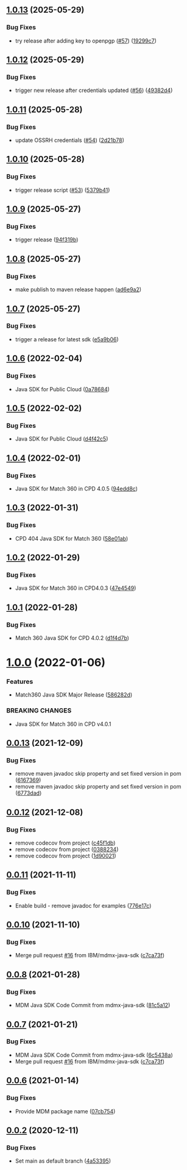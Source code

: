 ## [1.0.13](https://github.com/IBM/mdm-java-sdk/compare/1.0.12...1.0.13) (2025-05-29)


### Bug Fixes

* try release after adding key to openpgp ([#57](https://github.com/IBM/mdm-java-sdk/issues/57)) ([19299c7](https://github.com/IBM/mdm-java-sdk/commit/19299c7a819d9fc9ac089e49f11b34a63ece761b))

## [1.0.12](https://github.com/IBM/mdm-java-sdk/compare/1.0.11...1.0.12) (2025-05-29)


### Bug Fixes

* trigger new release after credentials updated ([#56](https://github.com/IBM/mdm-java-sdk/issues/56)) ([49382d4](https://github.com/IBM/mdm-java-sdk/commit/49382d4ded87ae082e6af2d2ceae042e4362b488))

## [1.0.11](https://github.com/IBM/mdm-java-sdk/compare/1.0.10...1.0.11) (2025-05-28)


### Bug Fixes

* update OSSRH credentials ([#54](https://github.com/IBM/mdm-java-sdk/issues/54)) ([2d21b78](https://github.com/IBM/mdm-java-sdk/commit/2d21b78838fd072f45c5605bcfcc67a034531484))

## [1.0.10](https://github.com/IBM/mdm-java-sdk/compare/1.0.9...1.0.10) (2025-05-28)


### Bug Fixes

* trigger release script ([#53](https://github.com/IBM/mdm-java-sdk/issues/53)) ([5379b41](https://github.com/IBM/mdm-java-sdk/commit/5379b41eb783be9ac9809302cd3f3fa75e728f1d))

## [1.0.9](https://github.com/IBM/mdm-java-sdk/compare/1.0.8...1.0.9) (2025-05-27)


### Bug Fixes

* trigger release ([94f319b](https://github.com/IBM/mdm-java-sdk/commit/94f319b50df9cb3efb7cbcffa9258e3a86c24f31))

## [1.0.8](https://github.com/IBM/mdm-java-sdk/compare/1.0.7...1.0.8) (2025-05-27)


### Bug Fixes

* make publish to maven release happen ([ad6e9a2](https://github.com/IBM/mdm-java-sdk/commit/ad6e9a2597b3d95fc0e09eec17d6fb6bfa452098))

## [1.0.7](https://github.com/IBM/mdm-java-sdk/compare/1.0.6...1.0.7) (2025-05-27)


### Bug Fixes

* trigger a release for latest sdk ([e5a9b06](https://github.com/IBM/mdm-java-sdk/commit/e5a9b06a3ed4f6c33d5c890fa9e6e1c0aa5c2dab))

## [1.0.6](https://github.com/IBM/mdm-java-sdk/compare/1.0.5...1.0.6) (2022-02-04)


### Bug Fixes

* Java SDK for Public Cloud ([0a78684](https://github.com/IBM/mdm-java-sdk/commit/0a78684c60aa41a46198d4800a5610bde1acd257))

## [1.0.5](https://github.com/IBM/mdm-java-sdk/compare/1.0.4...1.0.5) (2022-02-02)


### Bug Fixes

* Java SDK for Public Cloud ([d4f42c5](https://github.com/IBM/mdm-java-sdk/commit/d4f42c5bc402372050a1890d8e28580c3750d435))

## [1.0.4](https://github.com/IBM/mdm-java-sdk/compare/1.0.3...1.0.4) (2022-02-01)


### Bug Fixes

* Java SDK for Match 360 in CPD 4.0.5 ([94edd8c](https://github.com/IBM/mdm-java-sdk/commit/94edd8c3367d0cd5b18f676692425e2702f65d08))

## [1.0.3](https://github.com/IBM/mdm-java-sdk/compare/1.0.2...1.0.3) (2022-01-31)


### Bug Fixes

* CPD 404 Java SDK for Match 360 ([58e01ab](https://github.com/IBM/mdm-java-sdk/commit/58e01ab1186d6f0174e31bad308f1b0f1bf9ebe1))

## [1.0.2](https://github.com/IBM/mdm-java-sdk/compare/1.0.1...1.0.2) (2022-01-29)


### Bug Fixes

* Java SDK for Match 360 in CPD4.0.3  ([47e4549](https://github.com/IBM/mdm-java-sdk/commit/47e4549cdccbae1c11c736d4bb34178796efb33a))

## [1.0.1](https://github.com/IBM/mdm-java-sdk/compare/1.0.0...1.0.1) (2022-01-28)


### Bug Fixes

* Match 360 Java SDK for CPD 4.0.2 ([d1f4d7b](https://github.com/IBM/mdm-java-sdk/commit/d1f4d7bed2b2029d019c1f11593606a20a564320))

# [1.0.0](https://github.com/IBM/mdm-java-sdk/compare/0.0.13...1.0.0) (2022-01-06)


### Features

* Match360 Java SDK Major Release ([586282d](https://github.com/IBM/mdm-java-sdk/commit/586282df46b687a7d596c210eb797b66ca7f1b9e))


### BREAKING CHANGES

* Java SDK for Match 360 in CPD v4.0.1

## [0.0.13](https://github.com/IBM/mdm-java-sdk/compare/0.0.12...0.0.13) (2021-12-09)


### Bug Fixes

* remove maven javadoc skip property and set fixed version in pom ([6167369](https://github.com/IBM/mdm-java-sdk/commit/6167369c829efd8da928695aa73d8882cbf47571))
* remove maven javadoc skip property and set fixed version in pom ([6773dad](https://github.com/IBM/mdm-java-sdk/commit/6773dadfd8a008170fbc59f0d9a392c030e07332))

## [0.0.12](https://github.com/IBM/mdm-java-sdk/compare/0.0.11...0.0.12) (2021-12-08)


### Bug Fixes

* remove codecov from project ([c45f1db](https://github.com/IBM/mdm-java-sdk/commit/c45f1db4ccac04171002387997c38cb4fc070d31))
* remove codecov from project ([0388234](https://github.com/IBM/mdm-java-sdk/commit/0388234628c7b6bc1b91f9820339897c1f091913))
* remove codecov from project ([1d90021](https://github.com/IBM/mdm-java-sdk/commit/1d90021bebc4dec08a2538bb17014f936e67680a))

## [0.0.11](https://github.com/IBM/mdm-java-sdk/compare/0.0.10...0.0.11) (2021-11-11)


### Bug Fixes

* Enable build - remove javadoc for examples ([776e17c](https://github.com/IBM/mdm-java-sdk/commit/776e17cb780ce56571bd82117830f2acef992602))

## [0.0.10](https://github.com/IBM/mdm-java-sdk/compare/0.0.9...0.0.10) (2021-11-10)


### Bug Fixes

* Merge pull request [#16](https://github.com/IBM/mdm-java-sdk/issues/16) from IBM/mdmx-java-sdk ([c7ca73f](https://github.com/IBM/mdm-java-sdk/commit/c7ca73f020031138d45365976c421b560fab2aa9))

## [0.0.8](https://github.com/IBM/mdm-java-sdk/compare/0.0.7...0.0.8) (2021-01-28)


### Bug Fixes

* MDM Java SDK Code Commit from mdmx-java-sdk ([81c5a12](https://github.com/IBM/mdm-java-sdk/commit/81c5a124bd690a70876480a4d2e1e3170f25c722))

## [0.0.7](https://github.com/IBM/mdm-java-sdk/compare/0.0.6...0.0.7) (2021-01-21)


### Bug Fixes

* MDM Java SDK Code Commit from mdmx-java-sdk ([6c5438a](https://github.com/IBM/mdm-java-sdk/commit/6c5438ae14e7eaeb18a2e659a5462f1c380cd70b))
* Merge pull request [#16](https://github.com/IBM/mdm-java-sdk/issues/16) from IBM/mdmx-java-sdk ([c7ca73f](https://github.com/IBM/mdm-java-sdk/commit/c7ca73f020031138d45365976c421b560fab2aa9))

## [0.0.6](https://github.com/IBM/mdm-java-sdk/compare/0.0.5...0.0.6) (2021-01-14)


### Bug Fixes

* Provide MDM package name ([07cb754](https://github.com/IBM/mdm-java-sdk/commit/07cb754dcf6da52fd0d9a00b59e4f54d4fe9215e))

## [0.0.2](https://github.com/IBM/mdm-java-sdk/compare/v0.0.1...0.0.2) (2020-12-11)


### Bug Fixes

* Set main as default branch ([4a53395](https://github.com/IBM/mdm-java-sdk/commit/4a53395fbf009d76d673fa80c8caf406c57db59b))
